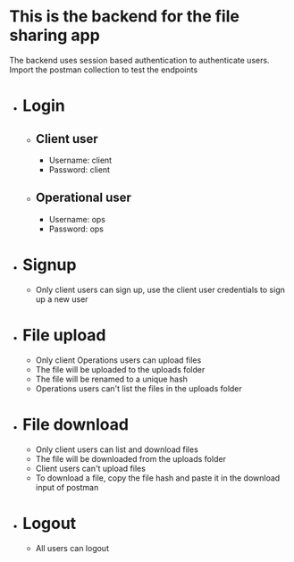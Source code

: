 # This is the backend for the file sharing app
The backend uses session based authentication to authenticate users.
Import the postman collection to test the endpoints
- # Login
    - ## Client user
        - Username: client
        - Password: client
    - ## Operational user
        - Username: ops
        - Password: ops

- # Signup
    - Only client users can sign up, use the client user credentials to sign up a new user

- # File upload
    - Only client Operations users can upload files
    - The file will be uploaded to the uploads folder
    - The file will be renamed to a unique hash
    - Operations users can't list the files in the uploads folder

- # File download
    - Only client users can list and download files
    - The file will be downloaded from the uploads folder
    - Client users can't upload files
    - To download a file, copy the file hash and paste it in the download input of postman

- # Logout
    - All users can logout